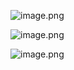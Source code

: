 
![image.png](https://p6-juejin.byteimg.com/tos-cn-i-k3u1fbpfcp/cc1bdff7a53342fdb36a3643f2056ff3~tplv-k3u1fbpfcp-watermark.image)

![image.png](https://p6-juejin.byteimg.com/tos-cn-i-k3u1fbpfcp/f116c9d0dee549b9909bb94cc226156f~tplv-k3u1fbpfcp-watermark.image)


![image.png](https://p6-juejin.byteimg.com/tos-cn-i-k3u1fbpfcp/e2559422489a429584b1acdada44065a~tplv-k3u1fbpfcp-watermark.image)